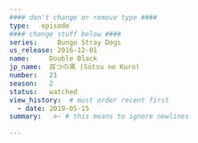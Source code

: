 ```yaml
---
#### don't change or remove type ####
type:   episode
#### change stuff below ####
series:     Bungo Stray Dogs
us_release: 2016-12-01
name:     Double Black
jp_name:  双つの黒 (Sōtsu no Kuro)
number:   21
season:   2
status:   watched
view_history:  # must order recent first
  - date: 2019-05-15
summary:   >- # this means to ignore newlines
  
---
```


